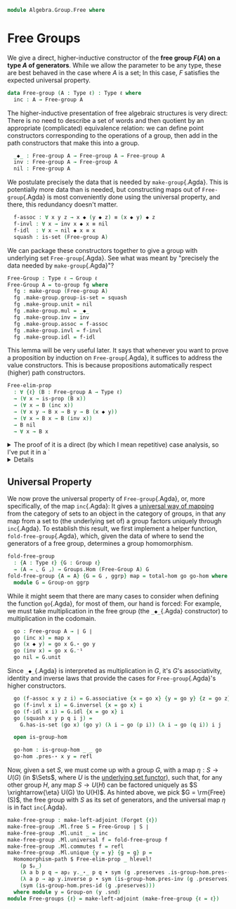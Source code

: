 <!--
```agda
open import Algebra.Group.Cat.Base
open import Algebra.Group

open import Cat.Diagram.Initial
open import Cat.Functor.Adjoint
open import Cat.Instances.Comma
open import Cat.Prelude
```
-->

```agda
module Algebra.Group.Free where
```

<!--
```agda
private variable
  ℓ : Level
  A : Type ℓ
open is-group-hom
open Group-on
open Initial
open ↓Obj
open ↓Hom
```
-->

# Free Groups

We give a direct, higher-inductive constructor of the **free group
$F(A)$ on a type $A$ of generators**. While we allow the parameter to be
any type, these are best behaved in the case where $A$ is a set; In this
case, $F$ satisfies the expected universal property.

```agda
data Free-group (A : Type ℓ) : Type ℓ where
  inc : A → Free-group A
```

The higher-inductive presentation of free algebraic structures is very
direct: There is no need to describe a set of words and then quotient by
an appropriate (complicated) equivalence relation: we can define point
constructors corresponding to the operations of a group, then add in the
path constructors that make this into a group.

```agda
  _◆_ : Free-group A → Free-group A → Free-group A
  inv : Free-group A → Free-group A
  nil : Free-group A
```

We postulate precisely the data that is needed by `make-group`{.Agda}.
This is potentially more data than is needed, but constructing maps out
of `Free-group`{.Agda} is most conveniently done using the universal
property, and there, this redundancy doesn't matter.

```agda
  f-assoc : ∀ x y z → x ◆ (y ◆ z) ≡ (x ◆ y) ◆ z
  f-invl : ∀ x → inv x ◆ x ≡ nil
  f-idl  : ∀ x → nil ◆ x ≡ x
  squash : is-set (Free-group A)
```

We can package these constructors together to give a group with
underlying set `Free-group`{.Agda}. See what was meant by "precisely the
data needed by `make-group`{.Agda}"?

```agda
Free-Group : Type ℓ → Group ℓ
Free-Group A = to-group fg where
  fg : make-group (Free-group A)
  fg .make-group.group-is-set = squash
  fg .make-group.unit = nil
  fg .make-group.mul = _◆_
  fg .make-group.inv = inv
  fg .make-group.assoc = f-assoc
  fg .make-group.invl = f-invl
  fg .make-group.idl = f-idl
```

This lemma will be very useful later. It says that whenever you want to
prove a proposition by induction on `Free-group`{.Agda}, it suffices to
address the value constructors. This is because propositions
automatically respect (higher) path constructors.

```agda
Free-elim-prop
  : ∀ {ℓ} (B : Free-group A → Type ℓ)
  → (∀ x → is-prop (B x))
  → (∀ x → B (inc x))
  → (∀ x y → B x → B y → B (x ◆ y))
  → (∀ x → B x → B (inv x))
  → B nil
  → ∀ x → B x
```

<details>
<summary>
The proof of it is a direct (by which I mean repetitive) case analysis,
so I've put it in a `<details>`{.html} tag.
</summary>

```agda
Free-elim-prop B bp bi bd binv bnil = go where
  go : ∀ x → B x
  go (inc x) = bi x
  go (x ◆ y) = bd x y (go x) (go y)
  go (inv x) = binv x (go x)
  go nil = bnil
  go (f-assoc x y z i) =
    is-prop→pathp (λ i → bp (f-assoc x y z i))
      (bd x (y ◆ z) (go x) (bd y z (go y) (go z)))
      (bd (x ◆ y) z (bd x y (go x) (go y)) (go z))
      i
  go (f-invl x i) =
    is-prop→pathp (λ i → bp (f-invl x i)) (bd (inv x) x (binv x (go x)) (go x)) bnil i
  go (f-idl x i) = is-prop→pathp (λ i → bp (f-idl x i)) (bd nil x bnil (go x)) (go x) i
  go (squash x y p q i j) =
    is-prop→squarep (λ i j → bp (squash x y p q i j))
      (λ i → go x) (λ i → go (p i)) (λ i → go (q i)) (λ i → go y) i j
```

</details>

## Universal Property

We now prove the universal property of `Free-group`{.Agda}, or, more
specifically, of the map `inc`{.Agda}: It gives a [universal way of
mapping] from the category of sets to an object in the category of
groups, in that any map from a set to (the underlying set of) a group
factors uniquely through `inc`{.Agda}. To establish this result, we
first implement a helper function, `fold-free-group`{.Agda}, which,
given the data of where to send the generators of a free group,
determines a group homomorphism.

[universal way of mapping]: Cat.Functor.Adjoint.html#universal-morphisms

```agda
fold-free-group
  : {A : Type ℓ} {G : Group ℓ}
  → (A → ⌞ G ⌟) → Groups.Hom (Free-Group A) G
fold-free-group {A = A} {G = G , ggrp} map = total-hom go go-hom where
  module G = Group-on ggrp
```

While it might seem that there are many cases to consider when defining
the function `go`{.Agda}, for most of them, our hand is forced: For
example, we must take multiplication in the free group (the `_◆_`{.Agda}
constructor) to multiplication in the codomain.

```agda
  go : Free-group A → ∣ G ∣
  go (inc x) = map x
  go (x ◆ y) = go x G.⋆ go y
  go (inv x) = go x G.⁻¹
  go nil = G.unit
```

Since `_◆_`{.Agda} is interpreted as multiplication in $G$, it's $G$'s
associativity, identity and inverse laws that provide the cases for
`Free-group`{.Agda}'s higher constructors.

```agda
  go (f-assoc x y z i) = G.associative {x = go x} {y = go y} {z = go z} i
  go (f-invl x i) = G.inversel {x = go x} i
  go (f-idl x i) = G.idl {x = go x} i
  go (squash x y p q i j) =
    G.has-is-set (go x) (go y) (λ i → go (p i)) (λ i → go (q i)) i j

  open is-group-hom

  go-hom : is-group-hom _ _ go
  go-hom .pres-⋆ x y = refl
```

Now, given a set $S$, we must come up with a group $G$, with a map
$\eta : S \to U(G)$ (in $\Sets$, where $U$ is the [underlying set functor]),
such that, for any other group $H$, any map $S \to U(H)$ can be factored
uniquely as $S \xrightarrow{\eta} U(G) \to U(H)$. As hinted above, we
pick $G = \rm{Free}(S)$, the free group with $S$ as its set of
generators, and the universal map $\eta$ is in fact `inc`{.Agda}.

[underlying set functor]: Algebra.Group.Cat.Base.html#the-underlying-set

```agda
make-free-group : make-left-adjoint (Forget {ℓ})
make-free-group .Ml.free S = Free-Group ∣ S ∣
make-free-group .Ml.unit _ = inc
make-free-group .Ml.universal f = fold-free-group f
make-free-group .Ml.commutes f = refl
make-free-group .Ml.unique {y = y} {g = g} p =
  Homomorphism-path $ Free-elim-prop _ hlevel!
    (p $ₚ_)
    (λ a b p q → ap₂ y._⋆_ p q ∙ sym (g .preserves .is-group-hom.pres-⋆ _ _))
    (λ a p → ap y.inverse p ∙ sym (is-group-hom.pres-inv (g .preserves)))
    (sym (is-group-hom.pres-id (g .preserves)))
  where module y = Group-on (y .snd)
module Free-groups {ℓ} = make-left-adjoint (make-free-group {ℓ = ℓ})
```
